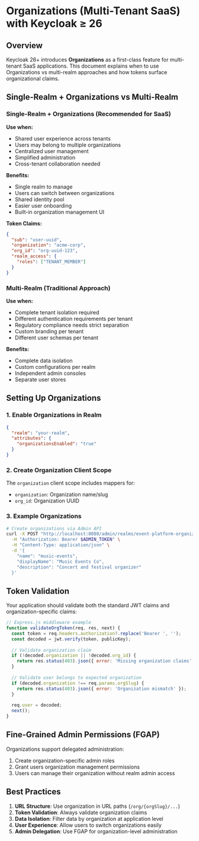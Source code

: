 # Organizations (Multi-Tenant SaaS) with Keycloak ≥ 26

## Overview

Keycloak 26+ introduces **Organizations** as a first-class feature for multi-tenant SaaS applications. This document explains when to use Organizations vs multi-realm approaches and how tokens surface organizational claims.

## Single-Realm + Organizations vs Multi-Realm

### Single-Realm + Organizations (Recommended for SaaS)

**Use when:**
- Shared user experience across tenants
- Users may belong to multiple organizations
- Centralized user management
- Simplified administration
- Cross-tenant collaboration needed

**Benefits:**
- Single realm to manage
- Users can switch between organizations
- Shared identity pool
- Easier user onboarding
- Built-in organization management UI

**Token Claims:**
```json
{
  "sub": "user-uuid",
  "organization": "acme-corp", 
  "org_id": "org-uuid-123",
  "realm_access": {
    "roles": ["TENANT_MEMBER"]
  }
}
```

### Multi-Realm (Traditional Approach)

**Use when:**
- Complete tenant isolation required
- Different authentication requirements per tenant
- Regulatory compliance needs strict separation
- Custom branding per tenant
- Different user schemas per tenant

**Benefits:**
- Complete data isolation
- Custom configurations per realm
- Independent admin consoles
- Separate user stores

## Setting Up Organizations

### 1. Enable Organizations in Realm

```json
{
  "realm": "your-realm",
  "attributes": {
    "organizationsEnabled": "true"
  }
}
```

### 2. Create Organization Client Scope

The `organization` client scope includes mappers for:
- `organization`: Organization name/slug
- `org_id`: Organization UUID

### 3. Example Organizations

```bash
# Create organizations via Admin API
curl -X POST "http://localhost:8080/admin/realms/event-platform-organizations/orgs" \
  -H "Authorization: Bearer $ADMIN_TOKEN" \
  -H "Content-Type: application/json" \
  -d '{
    "name": "music-events",
    "displayName": "Music Events Co",
    "description": "Concert and festival organizer"
  }'
```

## Token Validation

Your application should validate both the standard JWT claims and organization-specific claims:

```javascript
// Express.js middleware example
function validateOrgToken(req, res, next) {
  const token = req.headers.authorization?.replace('Bearer ', '');
  const decoded = jwt.verify(token, publicKey);
  
  // Validate organization claim
  if (!decoded.organization || !decoded.org_id) {
    return res.status(403).json({ error: 'Missing organization claims' });
  }
  
  // Validate user belongs to expected organization
  if (decoded.organization !== req.params.orgSlug) {
    return res.status(403).json({ error: 'Organization mismatch' });
  }
  
  req.user = decoded;
  next();
}
```

## Fine-Grained Admin Permissions (FGAP)

Organizations support delegated administration:

1. Create organization-specific admin roles
2. Grant users organization management permissions
3. Users can manage their organization without realm admin access

## Best Practices

1. **URL Structure**: Use organization in URL paths (`/org/{orgSlug}/...`)
2. **Token Validation**: Always validate organization claims
3. **Data Isolation**: Filter data by organization at application level
4. **User Experience**: Allow users to switch organizations easily
5. **Admin Delegation**: Use FGAP for organization-level administration